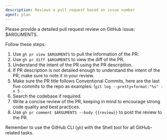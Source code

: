 ```yaml
---
description: Reviews a pull request based on issue number
agent: plan
---
```


Please provide a detailed pull request review on GitHub issue: $ARGUMENTS.

Follow these steps:

1. Use `gh pr view $ARGUMENTS` to pull the information of the PR.
2. Use `gh pr diff $ARGUMENTS` to view the diff of the PR.
3. Understand the intent of the PR using the PR description.
4. If PR description is not detailed enough to understand the intent of the PR,
   make sure to note it in your review.
5. Make sure the PR title follows Conventional Commits, here are the last five
    commits to the repo as examples: !`git log --pretty=format:"%s" -n 5`
6. Search the codebase if required.
7. Write a concise review of the PR, keeping in mind to encourage strong code
   quality and best practices.
8. Use `gh pr comment $ARGUMENTS --body {{review}}` to post the review to the PR.

Remember to use the GitHub CLI (`gh`) with the Shell tool for all
GitHub-related tasks.

